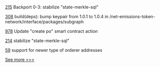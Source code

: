 
[215](https://github.com/hyperledger/transact/pull/215) Backport 0-3: stabilize "state-merkle-sql"

[308](https://github.com/hyperledger-labs/blockchain-carbon-accounting/pull/308) build(deps): bump keypair from 1.0.1 to 1.0.4 in /net-emissions-token-network/interface/packages/subgraph

[978](https://github.com/hyperledger/grid/pull/978) Update "create po" smart contract action

[214](https://github.com/hyperledger/transact/pull/214) stabilize "state-merkle-sql"

[59](https://github.com/hyperledger-labs/fabric-operations-console/pull/59) support for newer type of orderer addresses


[See more >>>](https://start-here.hyperledger.org/pull-requests)
